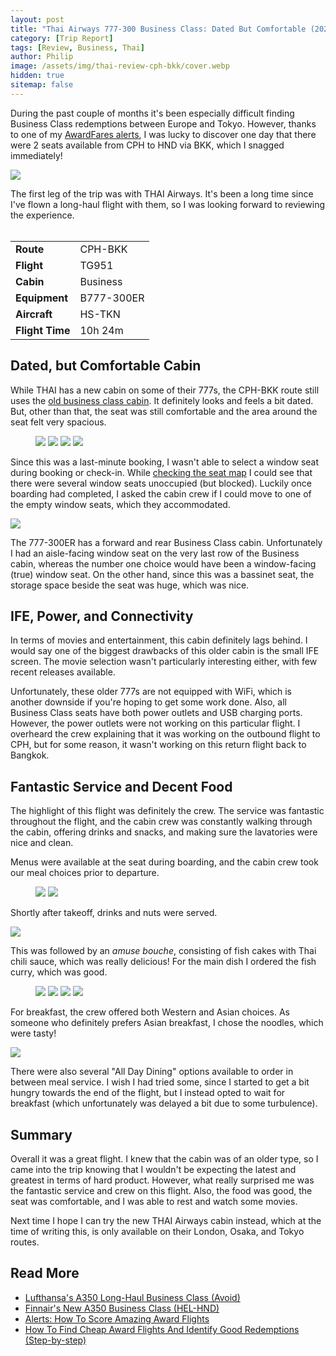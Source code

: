 ```yaml
---
layout: post
title: "Thai Airways 777-300 Business Class: Dated But Comfortable (2023)"
category: [Trip Report]
tags: [Review, Business, Thai]
author: Philip
image: /assets/img/thai-review-cph-bkk/cover.webp
hidden: true
sitemap: false
---
```


During the past couple of months it's been especially difficult finding Business Class redemptions between Europe and Tokyo. However, thanks to one of my [AwardFares alerts](https://blog.awardfares.com/alerts), I was lucky to discover one day that there were 2 seats available from CPH to HND via BKK, which I snagged immediately!

<img src="/assets/img/thai-review-cph-bkk/alert.webp" class="noborder" />

The first leg of the trip was with THAI Airways. It's been a long time since I've flown a long-haul flight with them, so I was looking forward to reviewing the experience.
<br>
<br>
<table>
<tr>
  <td><b>Route</b></td>
  <td>CPH-BKK</td>
</tr>
<tr>
  <td><b>Flight</b></td>
  <td>TG951</td>
</tr>
<tr>
  <td><b>Cabin</b></td>
  <td>Business</td>
</tr>
<tr>
  <td><b>Equipment</b></td>
  <td>B777-300ER</td>
</tr>
<tr>
  <td><b>Aircraft</b></td>
  <td>HS-TKN</td>
</tr>
<tr>
  <td><b>Flight Time</b></td>
  <td>10h 24m</td>
</tr>
</table>

## Dated, but Comfortable Cabin

While THAI has a new cabin on some of their 777s, the CPH-BKK route still uses the [old business class cabin](https://www.aerolopa.com/tg-77b). It definitely looks and feels a bit dated. But, other than that, the seat was still comfortable and the area around the seat felt very spacious.

<figure>
<img src="/assets/img/thai-review-cph-bkk/seat1.webp" />
<img src="/assets/img/thai-review-cph-bkk/seat2.webp" />
<img src="/assets/img/thai-review-cph-bkk/seat3.webp" />
<img src="/assets/img/thai-review-cph-bkk/seat4.webp" />
</figure>

Since this was a last-minute booking, I wasn't able to select a window seat during booking or check-in. While [checking the seat map](https://blog.awardfares.com/seatmaps/) I could see that there were several window seats unoccupied (but blocked). Luckily once boarding had completed, I asked the cabin crew if I could move to one of the empty window seats, which they accommodated.

<img src="/assets/img/thai-review-cph-bkk/seatmap.webp" />

The 777-300ER has a forward and rear Business Class cabin. Unfortunately I had an aisle-facing window seat on the very last row of the Business cabin, whereas the number one choice would have been a window-facing (true) window seat. On the other hand, since this was a bassinet seat, the storage space beside the seat was huge, which was nice.

## IFE, Power, and Connectivity

In terms of movies and entertainment, this cabin definitely lags behind. I would say one of the biggest drawbacks of this older cabin is the small IFE screen. The movie selection wasn't particularly interesting either, with few recent releases available.

Unfortunately, these older 777s are not equipped with WiFi, which is another downside if you're hoping to get some work done. Also, all Business Class seats have both power outlets and USB charging ports. However, the power outlets were not working on this particular flight. I overheard the crew explaining that it was working on the outbound flight to CPH, but for some reason, it wasn't working on this return flight back to Bangkok.

## Fantastic Service and Decent Food

The highlight of this flight was definitely the crew. The service was fantastic throughout the flight, and the cabin crew was constantly walking through the cabin, offering drinks and snacks, and making sure the lavatories were nice and clean.

Menus were available at the seat during boarding, and the cabin crew took our meal choices prior to departure.

<figure>
<img src="/assets/img/thai-review-cph-bkk/menu1.webp" />
<img src="/assets/img/thai-review-cph-bkk/menu2.webp" />
</figure>

Shortly after takeoff, drinks and nuts were served.

<img src="/assets/img/thai-review-cph-bkk/drink.webp" />

This was followed by an *amuse bouche*, consisting of fish cakes with Thai chili sauce, which was really delicious! For the main dish I ordered the fish curry, which was good.

<figure>
<img src="/assets/img/thai-review-cph-bkk/food1.webp" />
<img src="/assets/img/thai-review-cph-bkk/food2.webp" />
<img src="/assets/img/thai-review-cph-bkk/food3.webp" />
<img src="/assets/img/thai-review-cph-bkk/food4.webp" />
</figure>

For breakfast, the crew offered both Western and Asian choices. As someone who definitely prefers Asian breakfast, I chose the noodles, which were tasty!

<img src="/assets/img/thai-review-cph-bkk/food5.webp" />

There were also several "All Day Dining" options available to order in between meal service. I wish I had tried some, since I started to get a bit hungry towards the end of the flight, but I instead opted to wait for breakfast (which unfortunately was delayed a bit due to some turbulence).

## Summary

Overall it was a great flight. I knew that the cabin was of an older type, so I came into the trip knowing that I wouldn't be expecting the latest and greatest in terms of hard product. However, what really surprised me was the fantastic service and crew on this flight. Also, the food was good, the seat was comfortable, and I was able to rest and watch some movies.

Next time I hope I can try the new THAI Airways cabin instead, which at the time of writing this, is only available on their London, Osaka, and Tokyo routes.

## Read More

- [Lufthansa's A350 Long-Haul Business Class (Avoid)](https://blog.awardfares.com/lufthansa-long-haul-business-a350/)
- [Finnair's New A350 Business Class (HEL-HND)](https://blog.awardfares.com/finnair-hel-hnd-business/)
- [Alerts: How To Score Amazing Award Flights](https://blog.awardfares.com/alerts/)
- [How To Find Cheap Award Flights And Identify Good Redemptions (Step-by-step)](https://blog.awardfares.com/how-to-find-cheap-award-flights/)


<script type="application/ld+json">
{
  "@context": "https://schema.org/", 
  "@type": "Product", 
  "name": "Thai Airways 777-300 Business Class",
  "image": "",
  "description": "Review of Thai's dated 777-300ER Business Class from Copenhagen to Bangkok",
  "brand": {
    "@type": "Brand",
    "name": "Thai Airways"
  },
  "aggregateRating": {
    "@type": "AggregateRating",
    "ratingValue": "3.9",
    "bestRating": "5",
    "worstRating": "1",
    "ratingCount": "1",
    "reviewCount": "1"
  },
  "review": {
    "@type": "Review",
    "name": "Dated but comfortable.",
    "reviewBody": "During the past couple of months it's been especially difficult finding Business Class redemptions between Europe and Tokyo. However, thanks to one of my [AwardFares alerts](https://blog.awardfares.com/alerts), I was lucky to discover one day that there were 2 seats available from CPH to HND via BKK, which I snagged immediately!

The first leg of the trip was with THAI Airways. It's been a long time since I've flown a long-haul flight with them, so I was looking forward to reviewing the experience.

While THAI has a new cabin on some of their 777s, the CPH-BKK route still uses the [old business class cabin](https://www.aerolopa.com/tg-77b). It definitely looks and feels a bit dated. But, other than that, the seat was still comfortable, and the area around the seat felt very spacious.

Since this was a last-minute booking, I wasn't able to select a window seat during booking or check-in. While checking the seatmap, I could see that there were several window seats unoccupied (but blocked). Luckily once boarding had completed, I asked the cabin crew if I could move to one of the empty window seats, which they accommodated.

The 777-300ER has a forward and rear Business Class cabin. Unfortunately I had an aisle-facing window seat on the very last row of the Business cabin, whereas the number one choice would have been a window-facing (true) window seat. On the other hand, since this was a bassinet seat, the storage space beside the seat was huge, which was nice.

In terms of movies and entertainment, this cabin definitely lags behind. I would say one of the biggest drawbacks of this older cabin is the small IFE screen. The movie selection wasn't particularly interesting either, with few recent releases available.

Unfortunately, these older 777s are not equipped with WiFi, which is another downside if you're hoping to get some work done. Also, all Business Class seats have both power outlets and USB charging ports. However, the power outlets were not working on this particular flight. I overheard the crew explaining that it was working on the outbound flight to CPH, but for some reason, it wasn't working on this return flight back to Bangkok.

The highlight of this flight was definitely the crew. The service was fantastic throughout the flight, and the cabin crew was constantly walking through the cabin, offering drinks and snacks, and making sure the lavatories were nice and clean.

Menus were available at the seat during boarding, and the cabin crew took our meal choices prior to departure.

Overall it was a great flight. I knew that the cabin was of an older type, so I came into the trip knowing that I wouldn't be expecting the latest and greatest in terms of hard product. However, what really surprised me was the fantastic service and crew on this flight. Also, the food was good, the seat was comfortable, and I was able to rest and watch some movies.

Next time I hope I can try the new THAI Airways cabin instead, which at the time of writing this, is only available on their London, Osaka, and Tokyo routes.",
    "reviewRating": {
      "@type": "Rating",
      "ratingValue": "3.9",
      "bestRating": "5",
      "worstRating": "1"
    },
    "datePublished": "2023-10-26",
    "author": {"@type": "Person", "name": "Philip Bergqvist"},
    "publisher": {"@type": "Organization", "name": "AwardFares"}
  }
}
</script>